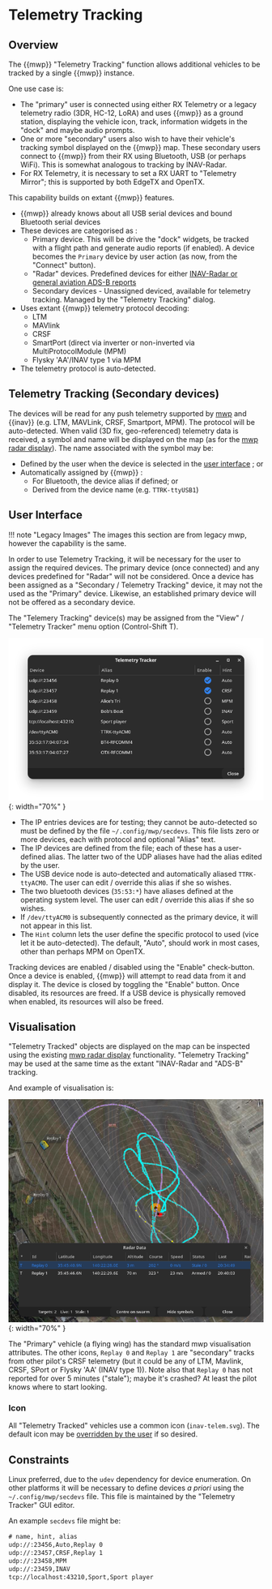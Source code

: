 # Telemetry Tracking

## Overview

The {{mwp}} "Telemetry Tracking" function allows additional vehicles to be tracked by a single {{mwp}} instance.

One use case is:

* The "primary" user is connected using either RX Telemetry or a legacy telemetry radio (3DR, HC-12, LoRA) and uses {{mwp}} as a ground station, displaying the vehicle icon, track, information widgets in the "dock" and maybe audio prompts.
* One or more "secondary" users also wish to have their vehicle's tracking symbol displayed on the {{mwp}} map. These secondary users connect to {{mwp}} from their RX using Bluetooth, USB (or perhaps WiFi). This is somewhat analogous to tracking by INAV-Radar.
* For RX Telemetry, it is necessary to set a RX UART to "Telemetry Mirror"; this is supported by both EdgeTX and OpenTX.

This capability builds on extant {{mwp}} features.

* {{mwp}} already knows about all USB serial devices and bound Bluetooth serial devices
* These devices are categorised as :
    - Primary device. This will be drive the "dock" widgets, be tracked with a flight path and generate audio reports (if enabled). A device becomes the `Primary` device by user action (as now, from the "Connect" button).
	- "Radar" devices. Predefined devices for either [INAV-Radar or general aviation ADS-B reports](mwp-Radar-View.md)
	- Secondary devices - Unassigned deviced, available for telemetry tracking. Managed by the "Telemetry Tracking" dialog.
* Uses extant {{mwp}} telemetry protocol decoding:
    - LTM
	- MAVlink
	- CRSF
	- SmartPort (direct via inverter or non-inverted via MultiProtocolModule (MPM)
	- Flysky 'AA'/INAV type 1 via MPM
* The telemetry protocol is auto-detected.

## Telemetry Tracking (Secondary devices)

The devices will be read for any push telemetry supported by [mwp](https://github.com/stronnag/mwptools) and {{inav}} (e.g. LTM, MAVLink, CRSF, Smartport, MPM). The protocol will be auto-detected. When valid (3D fix, geo-referenced) telemetry data is received, a symbol and name will be displayed on the map (as for the [mwp radar display](mwp-Radar-View.md)). The name associated with the symbol may be:

* Defined by the user when the device is selected in the [user interface](#user-interface) ; or
* Automatically assigned by {{mwp}} :
    - For Bluetooth, the device alias if defined; or
	- Derived from the device name (e.g. `TTRK-ttyUSB1`)

## User Interface

!!! note "Legacy Images"
    The images this section are from legacy mwp, however the capability is the same.

In order to use Telemetry Tracking, it will be necessary for the user to assign the required devices. The primary device (once connected) and any devices predefined for "Radar" will not be considered. Once a device has been assigned as a "Secondary / Telemetry Tracking" device, it may not the used as the "Primary" device. Likewise, an established primary device will not be offered as a secondary device.

The "Telemery Tracking" device(s) may be assigned from the "View" / "Telemetry Tracker" menu option (Control-Shift T).

![Telemetry Tracker](images/ttrk-select.png){: width="70%" }

* The IP entries devices are for testing; they cannot be auto-detected so must be defined by the file `~/.config/mwp/secdevs`. This file lists zero or more devices, each with protocol and optional "Alias" text.
* The IP devices are defined from the file; each of these has a user-defined alias. The latter two of the UDP aliases have had the alias edited by the user.
* The USB device node is auto-detected and automatically aliased `TTRK-ttyACM0`. The user can edit / override this alias if she so wishes.
* The two bluetooth devices (`35:53:*`) have aliases defined at the operating system level.  The user can edit / override this alias if she so wishes.
* If `/dev/ttyACM0` is subsequently connected as the primary device, it will not appear in this list.
* The `Hint` column lets the user define the specific protocol to used (vice let it be auto-detected). The default, "Auto", should work in most cases, other than perhaps MPM on OpenTX.

Tracking devices are enabled / disabled using the "Enable" check-button. Once a device is enabled, {{mwp}} will attempt to read data from it and display it. The device is closed by toggling the "Enable" button. Once disabled, its resources are freed. If a USB device is physically removed when enabled, its resources will also be freed.

## Visualisation

"Telemetry Tracked" objects are displayed on the map can be inspected using the existing [mwp radar display](mwp-Radar-View.md) functionality. "Telemetry Tracking" may be used at the same time as the extant "INAV-Radar and "ADS-B" tracking.

And example of visualisation is:

![Telemetry Tracker](images/ttrk-play.png){: width="70%" }

The "Primary" vehicle (a flying wing) has the standard mwp visualisation attributes. The other icons, `Replay 0` and `Replay 1` are "secondary" tracks from other pilot's CRSF telemetry (but it could be any of LTM, Mavlink, CRSF, SPort or Flysky 'AA' (INAV type 1)).  Note also that `Replay 0` has not reported for  over 5 minutes ("stale"); maybe it's crashed? At least the pilot knows where to start looking.

### Icon

All "Telemetry Tracked" vehicles use a common icon (`inav-telem.svg`).
The default icon may be [overridden by the user](mwp-Configuration.md/#settings-precedence-and-user-updates) if so desired.

## Constraints

Linux preferred, due to the `udev` dependency for device enumeration. On other platforms it will be necessary to define devices _a priori_ using the `~/.config/mwp/secdevs` file. This file is maintained by the "Telemetry Tracker" GUI editor.

An example `secdevs` file might be:

    # name, hint, alias
	udp://:23456,Auto,Replay 0
	udp://:23457,CRSF,Replay 1
	udp://:23458,MPM
	udp://:23459,INAV
	tcp://localhost:43210,Sport,Sport player
